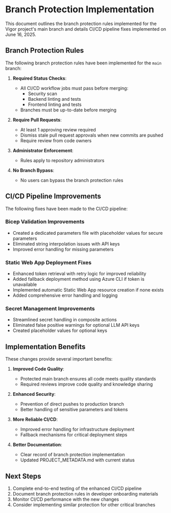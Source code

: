 # Branch Protection Implementation

This document outlines the branch protection rules implemented for the Vigor project's main branch and details CI/CD pipeline fixes implemented on June 16, 2025.

## Branch Protection Rules

The following branch protection rules have been implemented for the `main` branch:

1. **Required Status Checks**:

   - All CI/CD workflow jobs must pass before merging:
     - Security scan
     - Backend linting and tests
     - Frontend linting and tests
   - Branches must be up-to-date before merging

2. **Require Pull Requests**:

   - At least 1 approving review required
   - Dismiss stale pull request approvals when new commits are pushed
   - Require review from code owners

3. **Administrator Enforcement**:

   - Rules apply to repository administrators

4. **No Branch Bypass**:
   - No users can bypass the branch protection rules

## CI/CD Pipeline Improvements

The following fixes have been made to the CI/CD pipeline:

### Bicep Validation Improvements

- Created a dedicated parameters file with placeholder values for secure parameters
- Eliminated string interpolation issues with API keys
- Improved error handling for missing parameters

### Static Web App Deployment Fixes

- Enhanced token retrieval with retry logic for improved reliability
- Added fallback deployment method using Azure CLI if token is unavailable
- Implemented automatic Static Web App resource creation if none exists
- Added comprehensive error handling and logging

### Secret Management Improvements

- Streamlined secret handling in composite actions
- Eliminated false positive warnings for optional LLM API keys
- Created placeholder values for optional keys

## Implementation Benefits

These changes provide several important benefits:

1. **Improved Code Quality**:

   - Protected main branch ensures all code meets quality standards
   - Required reviews improve code quality and knowledge sharing

2. **Enhanced Security**:

   - Prevention of direct pushes to production branch
   - Better handling of sensitive parameters and tokens

3. **More Reliable CI/CD**:

   - Improved error handling for infrastructure deployment
   - Fallback mechanisms for critical deployment steps

4. **Better Documentation**:
   - Clear record of branch protection implementation
   - Updated PROJECT_METADATA.md with current status

## Next Steps

1. Complete end-to-end testing of the enhanced CI/CD pipeline
2. Document branch protection rules in developer onboarding materials
3. Monitor CI/CD performance with the new changes
4. Consider implementing similar protection for other critical branches
